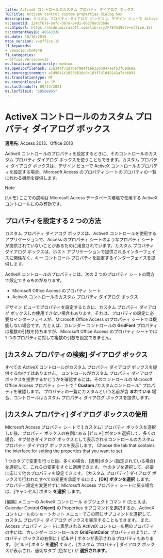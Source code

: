 ```yaml
---
title: ActiveX コントロールのカスタム プロパティ ダイアログ ボックス
TOCTitle: ActiveX control custom properties dialog box
description: カスタム プロパティ ダイアログ ボックスは、デザイン ビューで ActiveX コントロールのプロパティを設定する場合、Microsoft Access のプロパティ シートのプロパティの一覧に代わる機能を提供します。
ms:assetid: 124cf679-6efc-567a-84d1-8057dec93bde
ms:mtpsurl: https://msdn.microsoft.com/library/Ff845396(v=office.15)
ms:contentKeyID: 48543338
ms.date: 10/16/2018
mtps_version: v=office.15
f1_keywords:
- vbaac10.chm4040
f1_categories:
- Office.Version=v15
ms.localizationpriority: medium
ms.openlocfilehash: 23b34df71d7bef984f16b32dd047aefb3f69d60a
ms.sourcegitcommit: a1d9041c20256616c9c183f7d1049142a7ac6991
ms.translationtype: MT
ms.contentlocale: ja-JP
ms.lasthandoff: 09/24/2021
ms.locfileid: "59588985"
---
```

# <a name="activex-control-custom-properties-dialog-box"></a>ActiveX コントロールのカスタム プロパティ ダイアログ ボックス

**適用先**: Access 2013、Office 2013

ActiveX コントロールのプロパティを設定するときに、そのコントロールのカスタム プロパティ ダイアログ ボックスを使うこともできます。カスタム プロパティ ダイアログ ボックスは、デザイン ビューで ActiveX コントロールのプロパティを設定する場合、Microsoft Access のプロパティ シートのプロパティの一覧に代わる機能を提供します。

> [!NOTE]
> [!メモ] ここでの説明は Microsoft Access データベース環境で使用する ActiveX コントロールにのみ有効です。

## <a name="two-ways-to-set-properties"></a>プロパティを設定する 2 つの方法

カスタム プロパティ ダイアログ ボックスは、ActiveX コントロールを使用するアプリケーションで、Access のプロパティ シートのようなプロパティ シートが提供されていないことがあるために用意されています。カスタム プロパティ ダイアログ ボックスは、ホスト アプリケーションで提供されるインターフェイスに関係なく、キー コントロール プロパティを設定するインターフェイスを提供します。

ActiveX コントロールのプロパティには、次の 2 つのプロパティ シートの両方で設定できるものがあります。

- Microsoft Office Access のプロパティ シート
- ActiveX コントロールのカスタム プロパティ ダイアログ ボックス

デザイン ビューでプロパティを設定するときに、カスタム プロパティ ダイアログ ボックスしか使用できない場合もあります。それは、プロパティの設定に必要なインターフェイスが、Microsoft Office Access のプロパティ シートでは機能しない場合です。たとえば、カレンダー コントロールの **GridFont** プロパティは複数の引数を持ちますが、Microsoft Office Access のプロパティ シートでは 1 つのプロパティに対して複数の引数を設定できません。

## <a name="finding-the-custom-properties-dialog-box"></a>[カスタム プロパティの検索] ダイアログ ボックス

すべての ActiveX コントロールがカスタム プロパティ ダイアログ ボックスを提供するわけではありません。 コントロールがカスタム プロパティ ダイアログ ボックスを提供するかどうかを確認するには、そのコントロールの Microsoft Office Access プロパティ シートで " **Custom** /カスタムコントロール" プロパティを確認します。 プロパティの一覧にカスタムという名前が含 **まれている** 場合、コントロールはカスタム プロパティ ダイアログ ボックスを提供します。

## <a name="using-the-custom-properties-dialog-box"></a>[カスタム プロパティ] ダイアログ ボックスの使用

Microsoft Access プロパティ シートで **[** カスタム] プロパティ ボックスを選択した後、プロパティ ボックスの右側にある [ビルド] ボタンを選択して、多くの場合、タブ付きダイアログ ボックスとして表示されるコントロールのカスタム プロパティ ダイアログ ボックスを表示します。 Choose the tab that contains the interface for setting the properties that you want to set.

1 つのタブで変更を行った後、多くの場合、[適用]ボタン (指定されている場合) を選択して、これらの変更をすぐに適用できます。 他のタブを選択して、必要に応じて他のプロパティを設定できます。 [カスタム プロパティ] ダイアログ ボックスで行われたすべての変更を承認するには **、[OK] ボタンを選択** します。 プロパティ設定を変更せずに Microsoft Access プロパティ シートに戻る場合は、[キャンセル] ボタン **を選択** します。

[編集] メニューの ActiveX コントロール オブジェクトコマンド (たとえば、Calendar Control  **Object)** の Properties サブコマンドを選択するか、ActiveX コントロールのショートカット メニューでこの同じサブコマンドを選択して、カスタム プロパティ ダイアログ ボックスを表示することもできます。 また、Access プロパティ シートに表示される ActiveX コントロール用のプロパティの中には、カレンダー コントロールの **GridFontColor** プロパティのように、プロパティ ボックスの右側に [ **ビルド** ] ボタンが表示されるプロパティもあります。 [ビルド] ボタン **を選択** すると、[カスタム プロパティ] ダイアログ ボックスが表示され、適切なタブ (色など) が **選択されます**。

